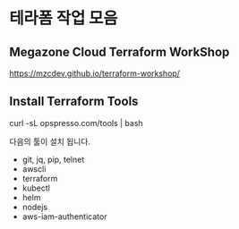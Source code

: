 # 테라폼 작업 모음

## Megazone Cloud Terraform WorkShop
https://mzcdev.github.io/terraform-workshop/

## Install Terraform Tools
curl -sL opspresso.com/tools | bash

다음의 툴이 설치 됩니다.
 - git, jq, pip, telnet
 - awscli
 - terraform
 - kubectl
 - helm
 - nodejs
 - aws-iam-authenticator

